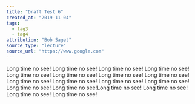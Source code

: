 ```yaml
---
title: "Draft Test 6"
created_at: "2019-11-04"
tags:
  - tag3
  - tag4
attribution: "Bob Saget"
source_type: "lecture"
source_url: "https://www.google.com"
---
```


Long time no see! Long time no see! Long time no see! Long time no see! Long time no see! Long time no see! Long time no see! Long time no see! Long time no see! Long time no see! Long time no see! Long time no see! Long time no see! Long time no see!Long time no see! Long time no see! Long time no see! Long time no see!
